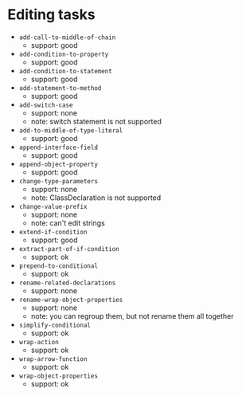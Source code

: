 # Editing tasks

- `add-call-to-middle-of-chain`
  - support: good
- `add-condition-to-property`
  - support: good
- `add-condition-to-statement`
  - support: good
- `add-statement-to-method`
  - support: good
- `add-switch-case`
  - support: none
  - note: switch statement is not supported
- `add-to-middle-of-type-literal`
  - support: good
- `append-interface-field`
  - support: good
- `append-object-property`
  - support: good
- `change-type-parameters`
  - support: none
  - note: ClassDeclaration is not supported
- `change-value-prefix`
  - support: none
  - note: can't edit strings
- `extend-if-condition`
  - support: good
- `extract-part-of-if-condition`
  - support: ok
- `prepend-to-conditional`
  - support: ok
- `rename-related-declarations`
  - support: none
- `rename-wrap-object-properties`
  - support: none
  - note: you can regroup them, but not rename them all together
- `simplify-conditional`
  - support: ok
- `wrap-action`
  - support: ok
- `wrap-arrow-function`
  - support: ok
- `wrap-object-properties`
  - support: ok
